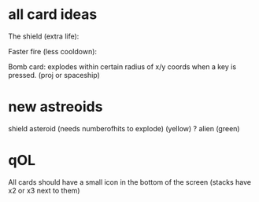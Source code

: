 # all card ideas #
The shield (extra life):

Faster fire (less cooldown):

Bomb card:
    explodes within certain radius of x/y coords when a key is pressed. (proj or spaceship)

# new astreoids #
shield asteroid (needs numberofhits to explode) (yellow)
? alien (green)


# qOL #
All cards should have a small icon in the bottom of the screen (stacks have x2 or x3 next to them)